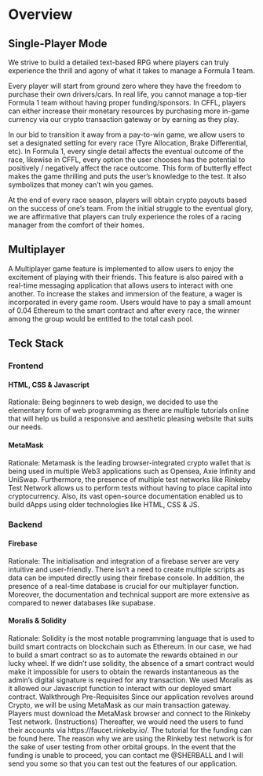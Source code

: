 <h1>Overview</h1>
<h2>Single-Player Mode</h2>
We strive to build a detailed text-based RPG where players can truly experience the thrill and agony of what it takes to manage a Formula 1 team. 

Every player will start from ground zero where they have the freedom to purchase their own drivers/cars. In real life, you cannot manage a top-tier Formula 1 team without having proper funding/sponsors. In CFFL, players can either increase their monetary resources by purchasing more in-game currency via our crypto transaction gateway or by earning as they play. 

In our bid to transition it away from a pay-to-win game, we allow users to set a designated setting for every race (Tyre Allocation, Brake Differential, etc). In Formula 1, every single detail affects the eventual outcome of the race, likewise in CFFL, every option the user chooses has the potential to positively / negatively affect the race outcome. This form of butterfly effect makes the game thrilling and puts the user’s knowledge to the test. It also symbolizes that money can’t win you games. 

At the end of every race season, players will obtain crypto payouts based on the success of one’s team. From the initial struggle to the eventual glory, we are affirmative that players can truly experience the roles of a racing manager from the comfort of their homes.

<h2>Multiplayer</h2>
A Multiplayer game feature is implemented to allow users to enjoy the excitement of playing with their friends. This feature is also paired with a real-time messaging application that allows users to interact with one another. To increase the stakes and immersion of the feature, a wager is incorporated in every game room. Users would have to pay a small amount of 0.04 Ethereum to the smart contract and after every race, the winner among the group would be entitled to the total cash pool. 



<h2>Teck Stack</h2>
<h3>Frontend</h3>
<h4>HTML, CSS & Javascript</h4>
Rationale: Being beginners to web design, we decided to use the elementary form of web programming as there are multiple tutorials online that will help us build a responsive and aesthetic pleasing website that suits our needs. 
<h4>MetaMask</h4>
Rationale: Metamask is the leading browser-integrated crypto wallet that is being used in multiple Web3 applications such as Opensea, Axie Infinity and UniSwap. Furthermore, the presence of multiple test networks like Rinkeby Test Network allows us to perform tests without having to place capital into cryptocurrency. Also, its vast open-source documentation enabled us to build dApps using older technologies like HTML, CSS & JS.
<h3>Backend</h3>
<h4>Firebase</h4>
Rationale: The initialisation and integration of a firebase server are very intuitive and user-friendly. There isn’t a need to create multiple scripts as data can be imputed directly using their firebase console. In addition, the presence of a real-time database is crucial for our multiplayer function. Moreover, the documentation and technical support are more extensive as compared to newer databases like supabase. 
<h4>Moralis & Solidity</h4>
Rationale: Solidity is the most notable programming language that is used to build smart contracts on blockchain such as Ethereum. In our case, we had to build a smart contract so as to automate the rewards obtained in our lucky wheel. If we didn’t use solidity, the absence of a smart contract would make it impossible for users to obtain the rewards instantaneous as the admin’s digital signature is required for any transaction. We used Moralis as it allowed our Javascript function to interact with our deployed smart contract.
Walkthrough
Pre-Requisites
Since our application revolves around Crypto, we will be using MetaMask as our main transaction gateway. Players must download the MetaMask browser and connect to the Rinkeby Test network. (Instructions) Thereafter, we would need the users to fund their accounts via https://faucet.rinkeby.io/. The tutorial for the funding can be found here. The reason why we are using the Rinkeby test network is for the sake of user testing from other orbital groups. In the event that the funding is unable to proceed, you can contact me @SHERBALL and I will send you some so that you can test out the features of our application. 


